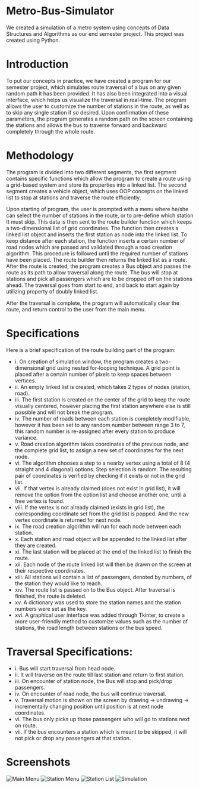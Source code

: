 # Metro-Bus-Simulator
We created a simulation of a metro system using concepts of Data Structures and Algorithms as our end semester project.  This project was created using Python.

# Introduction
To put our concepts in practice, we have created a program for our semester project, which simulates route traversal of a bus on any given random path it has been provided. It has also been integrated into a visual interface, which helps us visualize the traversal in real-time.
The program allows the user to customize the number of stations in the route, as well as to skip any single station if so desired. Upon confirmation of these parameters, the program generates a random path on the screen containing the stations and allows the bus to traverse forward and backward completely through the whole route.

# Methodology
The program is divided into two different segments, the first segment contains specific functions which allow the program to create a route using a grid-based system and store its properties into a linked list. The second segment creates a vehicle object, which uses OOP concepts on the linked list to stop at stations and traverse the route efficiently.

Upon starting of program, the user is prompted with a menu where he/she can select the number of stations in the route, or to pre-define which station It must skip. 
This data is then sent to the route builder function which keeps a two-dimensional list of grid coordinates. The function then creates a linked list object and inserts the first station as node into the linked list.
To keep distance after each station, the function inserts a certain number of road nodes which are passed and validated through a road creation algorithm. This procedure is followed until the required number of stations have been placed. The route builder then returns the linked list as a route.
After the route is created, the program creates a Bus object and passes the route as its path to allow traversal along the route. The bus will stop at stations and pick all passengers which are to be dropped off on the stations ahead. The traversal goes from start to end, and back to start again by utilizing property of doubly linked list.

After the traversal is complete, the program will automatically clear the route, and return control to the user from the main menu.

# Specifications
Here is a brief specification of the route building part of the program:
- i.	On creation of simulation window, the program creates a two-dimensional grid using nested for-looping technique. A grid point is placed after a certain number of pixels to keep spaces between vertices.
- ii.	An empty linked list is created, which takes 2 types of nodes (station, road).
- iii.	The first station is created on the center of the grid to keep the route visually centered, however placing the first station anywhere else is still possible and will not break the program.
- iv.	The number of roads between each station is completely modifiable, however it has been set to any random number between range 3 to 7, this random number is re-assigned after every station to produce variance.
- v.	Road creation algorithm takes coordinates of the previous node, and the complete grid list, to assign a new set of coordinates for the next node.
- vi.	The algorithm chooses a step to a nearby vertex using a total of 8 (4 straight and 4 diagonal) options. Step selection is random. The resulting pair of coordinates is verified by checking if it exists or not in the grid list. 
- vii.	If that vertex is already claimed (does not exist in grid list), it will remove the option from the option list and choose another one, until a free vertex is found.
- viii.	If the vertex is not already claimed (exists in grid list), the corresponding coordinate set from the grid list is popped. And the new vertex coordinate is returned for next node.
- ix.	The road creation algorithm will run for each node between each station.
- x.	Each station and road object will be appended to the linked list after they are created.
- xi.	The last station will be placed at the end of the linked list to finish the route.
- xii.	Each node of the route linked list will then be drawn on the screen at their respective coordinates.
- xiii.	All stations will contain a list of passengers, denoted by numbers, of the station they would like to reach.
- xiv.	The route list is passed on to the Bus object. After traversal is finished, the route is deleted.
- xv.	 A dictionary was used to store the station names and the station numbers were set as the key.
- xvi.	A graphical user interface was added through Tkinter, to create a more user-friendly method to customize values such as the number of stations, the road length between stations or the bus speed.

# Traversal Specifications:
- i.	Bus will start traversal from head node.
- ii.	It will traverse on the route till last station and return to first station.
- iii.	On encounter of station node, the Bus will stop and pick/drop passengers.
- iv.	On encounter of road node, the bus will continue traversal.
- v.	Traversal motion is shown on the screen by drawing -> undrawing -> incrementally changing position until position is at next node coordinates.
- vi.	The bus only picks up those passengers who will go to stations next on route.
- vii.	If the bus encounters a station which is meant to be skipped, it will not pick or drop any passengers at that station.

# Screenshots
![Main Menu](https://github.com/sydalirza/Metro-Bus-Simulator/blob/main/Main%20Menu.png)
![Station Menu](https://github.com/sydalirza/Metro-Bus-Simulator/blob/main/Station%20Menu.png)
![Station List](https://github.com/sydalirza/Metro-Bus-Simulator/blob/main/Station%20List.png)
![Simulation](https://github.com/sydalirza/Metro-Bus-Simulator/blob/main/Simulation.png)
